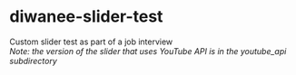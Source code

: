 # diwanee-slider-test
Custom slider test as part of a job interview  
*Note: the version of the slider that uses YouTube API is in the youtube_api subdirectory*
